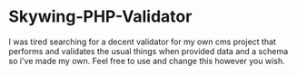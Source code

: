 # Skywing-PHP-Validator
I was tired searching for a decent validator for my own cms project that performs and validates the usual things when provided data and a schema so i've made my own. Feel free to use and change this however you wish.
